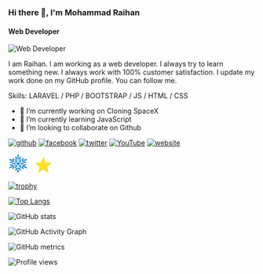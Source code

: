 ### Hi there 👋,  I'm Mohammad Raihan
#### Web Developer
![Web Developer](https://pbs.twimg.com/profile_banners/1190119173923336193/1663148136/1080x360)


I am Raihan. I am working as a web developer. I always try to learn something new. I always work with 100% customer satisfaction. I update my work done on my GitHub profile. You can follow me.

Skills: LARAVEL / PHP / BOOTSTRAP / JS / HTML / CSS

- 🔭 I’m currently working on Cloning SpaceX 
- 🌱 I’m currently learning JavaScript 
- 👯 I’m looking to collaborate on Github 


[<img src='https://cdn.jsdelivr.net/npm/simple-icons@3.0.1/icons/github.svg' alt='github' height='40'>](https://github.com/https://github.com/Mohammed-Rayan09)  [<img src='https://cdn.jsdelivr.net/npm/simple-icons@3.0.1/icons/facebook.svg' alt='facebook' height='40'>](https://www.facebook.com/https://www.facebook.com/mohammed.raihansultan)  [<img src='https://cdn.jsdelivr.net/npm/simple-icons@3.0.1/icons/twitter.svg' alt='twitter' height='40'>](https://twitter.com/https://twitter.com/Mohamme67332770)  [<img src='https://cdn.jsdelivr.net/npm/simple-icons@3.0.1/icons/youtube.svg' alt='YouTube' height='40'>](https://www.youtube.com/channel/https://www.youtube.com/channel/UCeTVVZbprZhcxAFULcDr6fA)  [<img src='https://cdn.jsdelivr.net/npm/simple-icons@3.0.1/icons/icloud.svg' alt='website' height='40'>](https://mohammed-rayan09.github.io/rayan/)  

<a href='https://archiveprogram.github.com/'><img src='https://raw.githubusercontent.com/acervenky/animated-github-badges/master/assets/acbadge.gif' width='40' height='40'></a> <a href='https://stars.github.com/'><img src='https://raw.githubusercontent.com/acervenky/animated-github-badges/master/assets/starbadge.gif' width='35' height='35'></a> 

[![trophy](https://github-profile-trophy.vercel.app/?username=https://github.com/Mohammed-Rayan09)](https://github.com/ryo-ma/github-profile-trophy)

[![Top Langs](https://github-readme-stats.vercel.app/api/top-langs/?username=anuraghazra&layout=compact)](https://github.com/anuraghazra/github-readme-stats)

![GitHub stats](https://github-readme-stats.vercel.app/api?username=https://github.com/Mohammed-Rayan09&show_icons=true)  

![GitHub Activity Graph](https://activity-graph.herokuapp.com/graph?username=https://github.com/Mohammed-Rayan09)  

![GitHub metrics](https://metrics.lecoq.io/https://github.com/Mohammed-Rayan09)  

![Profile views](https://gpvc.arturio.dev/https://github.com/Mohammed-Rayan09)  
